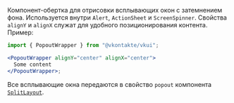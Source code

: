 Компонент-обертка для отрисовки всплывающих окон с затемнением фона. Используется внутри `Alert`, `ActionSheet`
и `ScreenSpinner`. Свойства `alignY` и `alignX` служат для удобного позиционирования контента. Пример:

```jsx static
import { PopoutWrapper } from "@vkontakte/vkui";

<PopoutWrapper alignY="center" alignX="center">
  Some content
</PopoutWrapper>;
```

Все всплывающие окна передаются в свойство `popout` компонента [`SplitLayout`](https://vkcom.github.io/VKUI/#/SplitLayout).
